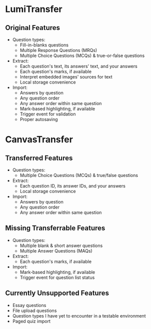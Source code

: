 # LumiTransfer

## Original Features

- Question types:
	- Fill-in-blanks questions
	- Multiple Response Questions (MRQs)
	- Multiple Choice Questions (MCQs) & true-or-false questions
- Extract:
	- Each question's text, its answers' text, and your answers
	- Each question's marks, if available
	- Interpret embedded images' sources for text
	- Local storage convenience
- Import:
	- Answers by question
	- Any question order
	- Any answer order within same question
	- Mark-based highlighting, if available
	- Trigger event for validation
	- Proper autosaving

# CanvasTransfer

## Transferred Features

- Question types:
	- Multiple Choice Questions (MCQs) & true/false questions
- Extract:
	- Each question ID, its answer IDs, and your answers
	- Local storage convenience
- Import:
	- Answers by question
	- Any question order
	- Any answer order within same question

## Missing Transferrable Features

- Question types:
	- Multiple blank & short answer questions
	- Multiple Answer Questions (MAQs)
- Extract:
	- Each question's marks, if available
- Import:
	- Mark-based highlighting, if available
	- Trigger event for question list status

## Currently Unsupported Features

- Essay questions
- File upload questions
- Question types I have yet to encounter in a testable environment
- Paged quiz import
